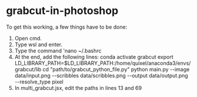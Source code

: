 # grabcut-in-photoshop

To get this working, a few things have to be done:
1. Open cmd.
2. Type wsl and enter.
3. Type the command 'nano ~/.bashrc
4. At the end, add the following lines:
  conda activate grabcut
  export LD_LIBRARY_PATH=$LD_LIBRARY_PATH:/home/quixel/anaconda3/envs/grabcut/lib
  cd "path/to/grabcut_python_file.py"
  python main.py --image data/input.png --scribbles data/scribbles.png --output data/output.png --resolve_type pixel
5. In multi_grabcut.jsx, edit the paths in lines 13 and 69
